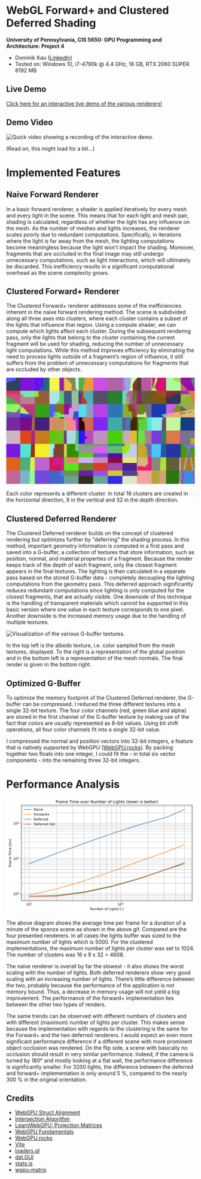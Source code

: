 WebGL Forward+ and Clustered Deferred Shading
=============================================

**University of Pennsylvania, CIS 5650: GPU Programming and Architecture: Project 4**

* Dominik Kau ([LinkedIn](https://www.linkedin.com/in/dominikkau/))
* Tested on: Windows 10, i7-4790k @ 4.4 GHz, 16 GB, RTX 2060 SUPER 8192 MB

## Live Demo

[Click here for an interactive live demo of the various renderers!](https://dominikkau.github.io/Project4-WebGPU-Forward-Plus-and-Clustered-Deferred/)

## Demo Video

![Quick video showing a recording of the interactive demo.](img/demo.gif)

(Read on, this might load for a bit...)

# Implemented Features

## Naive Forward Renderer

In a basic forward renderer, a shader is applied iteratively for every mesh and every light in the scene.
This means that for each light and mesh pair, shading is calculated, regardless of whether the light has any influence on the mesh.
As the number of meshes and lights increases, the renderer scales poorly due to redundant computations.
Specifically, in iterations where the light is far away from the mesh, the lighting computations become meaningless because the light won't impact the shading.
Moreover, fragments that are occluded in the final image may still undergo unnecessary computations, such as light interactions, which will ultimately be discarded.
This inefficiency results in a significant computational overhead as the scene complexity grows.

## Clustered Forward+ Renderer

The Clustered Forward+ renderer addresses some of the inefficiencies inherent in the naive forward rendering method.
The scene is subdivided along all three axes into clusters, where each cluster contains a subset of the lights that influence that region.
Using a compute shader, we can compute which lights affect each cluster.
During the subsequent rendering pass, only the lights that belong to the cluster containing the current fragment will be used for shading, reducing the number of unnecessary light computations.
While this method improves efficiency by eliminating the need to process lights outside of a fragment’s region of influence, it still suffers from the problem of unnecessary computations for fragments that are occluded by other objects.


![Colorful visualization of the clusters.](img/cluster-id.png)

Each color represents a different cluster.
In total 16 clusters are created in the horizontal direction, 9 in the vertical and 32 in the depth direction.

## Clustered Deferred Renderer 

The Clustered Deferred renderer builds on the concept of clustered rendering but optimizes further by "deferring" the shading process.
In this method, important geometry information is computed in a first pass and saved into a G-buffer, a collection of textures that store information, such as position, normal, and material properties of a fragment.
Because the render keeps track of the depth of each fragment, only the closest fragment appears in the final textures.
The lighting is then calculated in a separate pass based on the stored G-buffer data - completely decoupling the lighting computations from the geometry pass.
This deferred approach significantly reduces redundant computations since lighting is only computed for the closest fragments, that are actually visible.
One downside of this technique is the handling of transparent materials which cannot be supported in this basic version where one value in each texture corresponds to one pixel.
Another downside is the increased memory usage due to the handling of multiple textures.

![Visualization of the various G-buffer textures.](img/g-buffer.png)

In the top left is the albedo texture, i.e. color sampled from the mesh textures, displayed.
To the right is a representation of the global position and in the bottom left is a representation of the mesh normals.
The final render is given in the bottom right.

## Optimized G-Buffer

To optimize the memory footprint of the Clustered Deferred renderer, the G-buffer can be compressed.
I reduced the three different textures into a single 32-bit texture.
The four color channels (red, green blue and alpha) are stored in the first channel of the G-buffer texture by making use of the fact that colors are usually represented as 8-bit values. 
Using bit shift operations, all four color channels fit into a single 32-bit value.

I compressed the normal and position vectors into 32-bit integers, a feature that is natively supported by WebGPU ([WebGPU.rocks](https://webgpu.rocks/wgsl/functions/packing/)).
By packing together two floats into one integer, I could fit the - in total six vector components - into the remaining three 32-bit integers.

# Performance Analysis

![Performance chart of the different renderers.](img/performance.svg)

The above diagram shows the average time per frame for a duration of a minute of the sponza scene as shown in the above gif.
Compared are the four presented renderers.
In all cases the lights buffer was sized to the maximum number of lights which is 5000.
For the clustered implementations, the maximum number of lights per cluster was set to 1024.
The number of clusters was 16 x 9 x 32 = 4608.

The naive renderer is overall by far the slowest - it also shows the worst scaling with the number of lights.
Both deferred renderers show very good scaling with an increasing number of lights. 
There’s little difference between the two, probably because the performance of the application is not memory bound.
Thus, a decrease in memory usage will not yield a big improvement.
The performance of the forward+ implementation lies between the other two types of renders.

The same trends can be observed with different numbers of clusters and with different (maximum) number of lights per cluster.
This makes sense because the implementation with regards to the clustering is the same for the Forward+ and the two deferred renderers.
I would expect an even more significant performance difference if a different scene with more prominent object occlusion was rendered.
On the flip side, a scene with basically no occlusion should result in very similar performance.
Indeed, if the camera is turned by 180° and mostly looking at a flat wall, the performance difference is significantly smaller.
For 3200 lights, the difference between the deferred and forward+ implementation is only around 5 %, compared to the nearly 300 % in the original orientation.

## Credits
- [WebGPU Struct Alignment](https://webgpufundamentals.org/webgpu/lessons/resources/wgsl-offset-computer.html)
- [Intersection Algorithm](https://github.com/gszauer/GamePhysicsCookbook/blob/master/Code/Geometry3D.cpp#L319)
- [LearnWebGPU: Projection Matrices](https://eliemichel.github.io/LearnWebGPU/basic-3d-rendering/3d-meshes/projection-matrices.html)
- [WebGPU Fundamentals](https://webgpufundamentals.org/)
- [WebGPU.rocks](https://webgpu.rocks/)
- [Vite](https://vitejs.dev/)
- [loaders.gl](https://loaders.gl/)
- [dat.GUI](https://github.com/dataarts/dat.gui)
- [stats.js](https://github.com/mrdoob/stats.js)
- [wgpu-matrix](https://github.com/greggman/wgpu-matrix)
